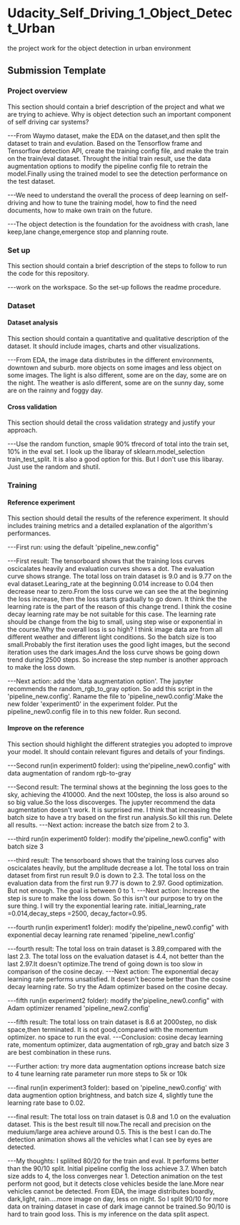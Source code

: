 # Udacity_Self_Driving_1_Object_Detect_Urban
the project work for the object detection in urban environment
## Submission Template

### Project overview
This section should contain a brief description of the project and what we are trying to achieve. Why is object detection such an important component of self driving car systems?

---From Waymo dataset, make the EDA on the dataset,and then split the dataset to train and evulation. Based on the Tensorflow frame and Tensorflow detection API, create the training config file, and make the train on the train/eval dataset. Throught the initial train result, use the data augmentation options to modify the pipeline config file to retrain the model.Finally using the trained model to see the detection performance on the test dataset.

---We need to understand the overall the process of deep learning on self-driving and how to tune the training model, how to find the need documents, how to make own train on the future. 

---The object detection is the foundation for the avoidness with crash, lane keep,lane change,emergence stop and planning route.

### Set up
This section should contain a brief description of the steps to follow to run the code for this repository.

---work on the workspace. So the set-up follows the readme procedure.

### Dataset
#### Dataset analysis
This section should contain a quantitative and qualitative description of the dataset. It should include images, charts and other visualizations.

---From EDA, the image data distributes in the different environments, downtown and suburb. more objects on some images and less object on some images. The light is also different, some are on the day, some are on the night. The weather is aslo different, some are on the sunny day, some are on the rainny and foggy day.
#### Cross validation
This section should detail the cross validation strategy and justify your approach.

---Use the random function, smaple 90% tfrecord of total into the train set, 10% in the eval set. I look up the libaray of sklearn.model_selection train_test_split. It is also a good option for this. But I don't use this libaray. Just use the random and shutil.

### Training
#### Reference experiment
This section should detail the results of the reference experiment. It should includes training metrics and a detailed explanation of the algorithm's performances.

---First run: using the default 'pipeline_new.config"

---First result: The tensorboard shows that the training loss curves oscicalates heavily and evaluation curves shows a dot. The evaluation curve shows strange. The total loss on train dataset is 9.0 and is 9.77 on the eval dataset.Learing_rate at the beginning 0.014 increase to 0.04 then decrease near to zero.From the loss curve we can see the at the beginning the loss increase, then the loss starts gradually to go down. It think the the learning rate is the part of the reason of this change trend. I think the cosine decay learning rate may be not suitable for this case. The learning rate should be change from the big to small, using step wise or exponential in the course.Why the overall loss is so high? I think image data are from all different weather and different light conditions. So the batch size is too small.Probably the first iteration uses the good light images, but the second iteration uses the dark images.And the loss curve shows be going down trend during 2500 steps. So increase the step number is another approach to make the loss down.

---Next action: add the 'data augmentation option'. The jupyter recommends the random_rgb_to_gray option. So add this script in the 'pipeline_new.config'. Raname the file to 'pipeline_new0.config'.Make the new folder 'experiment0' in the experiment folder. Put the pipeline_new0.config file in to this new folder. Run second.


#### Improve on the reference
This section should highlight the different strategies you adopted to improve your model. It should contain relevant figures and details of your findings.

---Second run(in experiment0 folder): using the'pipeline_new0.config" with data augmentation of random rgb-to-gray

---Second result: The terminal shows at the beginning the loss goes to the sky, achieving the 410000. And the next 100step, the loss is also around so so big value.So the loss discoverges. The jupyter recommend the data augmentation doesn't work. It is surprised me. I think that increasing the batch size to have a try based on the first run analysis.So kill this run. Delete all results.
---Next action: increase the batch size from 2 to 3. 

---third run(in experiment0 folder): modify the'pipeline_new0.config" with batch size 3 

---third result: The tensorboard shows that the training loss curves also oscicalates heavily, but the amplitude decrease a lot. The total loss on train dataset from first run result 9.0 is down to 2.3. The total loss on the evaluation data from the first run 9.77 is down to 2.97. Good optimization. But not enough. The goal is between 0 to 1.
---Next action: Increase the step is sure to make the loss down. So this isn't our purpose to try on the sure thing. I will try the exponential learing rate. initial_learning_rate =0.014,decay_steps =2500, decay_factor=0.95.

---fourth run(in experiment1 folder): modify the'pipeline_new0.config" with exponential decay learning rate renamed 'pipeline_new1.config'

---fourth result: The total loss on train dataset is 3.89,compared with the last 2.3. The total loss on the evaluation dataset is 4.4, not better than the last 2.97.It doesn't optimize.The trend of going down is too slow in comparison of the cosine decay.
---Next action: The exponential decay learning rate performs unsatisfied. It doesn't become better than the cosine decay learning rate. So try the Adam optimizer based on the cosine decay.

---fifth run(in experiment2 folder): modify the'pipeline_new0.config" with Adam optimizer renamed 'pipeline_new2.config'

---fifth result:  The total loss on train dataset is 8.6 at 2000step, no disk space,then terminated. It is not good,compared with the momentum optimizer. no space to run the eval.
---Conclusion: cosine decay learning rate, momentum optimizer, data augmentation of rgb_gray and batch size 3 are best combination in these runs.


---Further action:
try more data augmentation options
increase batch size to 4
tune learning rate parameter
run more steps to 5k or 10k

---final run(in experiment3 folder): based on 'pipeline_new0.config' with data augmention option brightness, and batch size 4, slightly tune the learning rate base to 0.02.

---final result: The total loss on train dataset is 0.8 and 1.0 on the evaluation dataset. This is the best result till now.The recall and precision on the meduium/large area achieve around 0.5. This is the best I can do.The detection animation shows all the vehicles what I can see by eyes are detected.


---My thoughts:
I splilted 80/20 for the train and eval. It performs better than the 90/10 split. Initial pipeline config the loss achieve 3.7. When batch size adds to 4, the loss converges near 1. Detection animation on the test perform not good, but it detects close vehicles beside the lane.More near vehicles cannot be detected. From EDA, the image distributes boardly, dark,light, rain....more image on day, less on night. So I split 90/10 for more data on training dataset in case of dark image cannot be trained.So 90/10 is hard to train good loss. This is my inference on the data split aspect.



